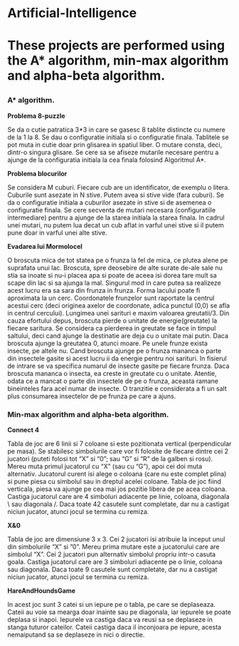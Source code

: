 <h1>Artificial-Intelligence <h1>
<p>These projects are performed using the A* algorithm, min-max algorithm and alpha-beta algorithm.</p>

<h3> A* algorithm.</h4>
<p><b>Problema 8-puzzle</b></p>
<p>Se da o cutie patratica 3*3 in care se gasesc 8 tablite distincte cu numere de la 1 la 8. Se dau o configuratie initiala si o configuratie finala.
Tablitele se pot muta in cutie doar prin glisarea in spatiul liber. O mutare consta, deci, dintr-o singura glisare. Se cere sa se afiseze mutarile necesare pentru a ajunge de la configuratia initiala la cea finala folosind Algoritmul A*.</p>
<p><b>Problema blocurilor</b></p>
<p>Se considera M cuburi. Fiecare cub are un identificator, de exemplu o litera.
Cuburile sunt asezate in N stive. Putem avea si stive vide (fara cuburi).
Se da o configuratie initiala a cuburilor asezate in stive si de asemenea o configuratie finala.
Se cere secventa de mutari necesara (configuratiile intermediare) pentru a ajunge de la starea initiala la starea finala. In cadrul unei mutari, nu putem lua decat un cub aflat in varful unei stive si il putem pune doar in varful unei alte stive.</p>

<p><b>Evadarea lui Mormolocel</b><p>
<p>O broscuta mica de tot statea pe o frunza la fel de mica, ce plutea alene pe suprafata unui lac. Broscuta,
spre deosebire de alte surate de-ale sale nu stia sa inoate si nu-i placea apa si poate de aceea isi dorea
tare mult sa scape din lac si sa ajunga la mal. Singurul mod in care putea sa realizeze acest lucru era
sa sara din frunza in frunza.
Forma lacului poate fi aproximata la un cerc. Coordonatele frunzelor sunt raportate la centrul acestui
cerc (deci originea axelor de coordonate, adica punctul (0,0) se afla in centrul cercului). Lungimea unei
sarituri e maxim valoarea greutatii/3. Din cauza efortului depus, broscuta pierde o unitate de
energie(greutate) la fiecare saritura. Se considera ca pierderea in greutate se face in timpul saltului,
deci cand ajunge la destinatie are deja cu o unitate mai putin. Daca broscuta ajunge la greutatea 0,
atunci moare.
Pe unele frunze exista insecte, pe altele nu. Cand broscuta ajunge pe o frunza mananca o parte din
insectele gasite si acest lucru ii da energie pentru noi sarituri. In fisierul de intrare se va specifica
numarul de insecte gasite pe fiecare frunza. Daca broscuta mananca o insecta, ea creste in greutate
cu o unitate. Atentie, odata ce a mancat o parte din insectele de pe o frunza, aceasta ramane bineinteles
fara acel numar de insecte. O tranzitie e considerata a fi un salt plus consumarea insectelor de pe
frunza pe care a ajuns.</p>


<h3> Min-max algorithm and alpha-beta algorithm.</h3>

<p><b>Connect 4</b></p>
<p>Tabla de joc are 6 linii si 7 coloane si este pozitionata vertical (perpendicular pe masa).
Se stabilesc simbolurile care vor fi folosite de fiecare dintre cei 2 jucatori (puteti folosi tot “X”
si “0”; sau “G” si “R” de la galben si rosu). Mereu muta primul jucatorul cu “X” (sau cu “G”),
 apoi cei doi muta alternativ.
Jucatorul curent isi alege o coloana (care nu este complet plina) si pune piesa cu simbolul sau
in dreptul acelei coloane. Tabla de joc fiind verticala, piesa va ajunge pe cea mai jos pozitie
libera de pe acea coloana.
Castiga jucatorul care are 4 simboluri adiacente pe linie, coloana, diagonala \ sau diagonala /.
Daca toate 42 casutele sunt completate, dar nu a castigat niciun jucator, atunci jocul se
  termina cu remiza.</p>
  
<p><b>X&0</b></p>
<p>Tabla de joc are dimensiune 3 x 3.
Cei 2 jucatori isi atribuie la inceput unul din simbolurile “X” si ”0”. Mereu prima mutare este a
jucatorului care are simbolul “X”. Cei 2 jucatori pun alternativ simbolul propriu intr-o casuta
goala.
Castiga jucatorul care are 3 simboluri adiacente pe o linie, coloana sau diagonala. Daca toate
9 casutele sunt completate, dar nu a castigat niciun jucator, atunci jocul se termina cu remiza.</p>

<p><b>HareAndHoundsGame</b></p>
<p>In acest joc sunt 3 catei si un iepure pe o tabla, pe care se deplaseaza.
 Cateii au voie sa mearga doar inainte sau pe diagonala, iar iepurele se poate deplasa si inapoi.
 Iepurele va castiga daca va reusi sa se deplaseze in stanga tuturor cateilor.
 Cateii castiga daca il inconjoara pe iepure, acesta nemaiputand sa se deplaseze in nici o directie.</p>



